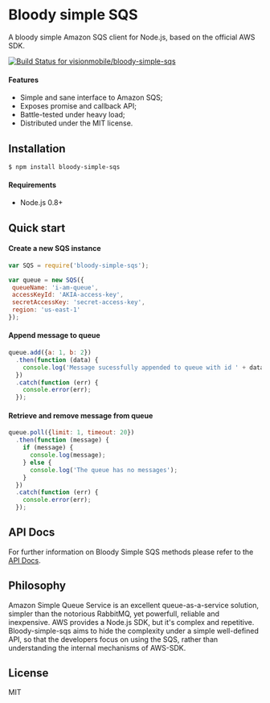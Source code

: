 # Bloody simple SQS

A bloody simple Amazon SQS client for Node.js, based on the official AWS SDK.

[ ![Build Status for visionmobile/bloody-simple-sqs](https://codeship.com/projects/e66d6350-aebb-0132-cc2e-72504bd694d9/status?branch=master)](https://codeship.com/projects/68954)

#### Features

* Simple and sane interface to Amazon SQS;
* Exposes promise and callback API;
* Battle-tested under heavy load;
* Distributed under the MIT license.

## Installation

```
$ npm install bloody-simple-sqs
```

#### Requirements

* Node.js 0.8+

## Quick start

#### Create a new SQS instance

```javascript
var SQS = require('bloody-simple-sqs');

var queue = new SQS({
 queueName: 'i-am-queue',
 accessKeyId: 'AKIA-access-key',
 secretAccessKey: 'secret-access-key',
 region: 'us-east-1'
});
```

#### Append message to queue

```javascript
queue.add({a: 1, b: 2})
  .then(function (data) {
    console.log('Message sucessfully appended to queue with id ' + data.id);
  })
  .catch(function (err) {
    console.error(err);
  });
```

#### Retrieve and remove message from queue

```javascript
queue.poll({limit: 1, timeout: 20})
  .then(function (message) {
    if (message) {
      console.log(message);
    } else {
      console.log('The queue has no messages');
    }
  })
  .catch(function (err) {
    console.error(err);
  });
```

## API Docs

For further information on Bloody Simple SQS methods please refer to the [API Docs](https://github.com/jmike/bloody-simple-sqs/blob/master/docs/API.md).

## Philosophy

Amazon Simple Queue Service is an excellent queue-as-a-service solution, simpler than the notorious RabbitMQ, yet powerfull, reliable and inexpensive. AWS provides a Node.js SDK, but it's complex and repetitive. Bloody-simple-sqs aims to hide the complexity under a simple well-defined API, so that the developers focus on using the SQS, rather than understanding the internal mechanisms of AWS-SDK.

## License

MIT
